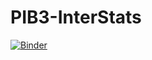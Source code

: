 # PIB3-InterStats

[![Binder](https://mybinder.org/badge_logo.svg)](https://mybinder.org/v2/gh/npqbuu/PIB3-InterStats/HEAD)
